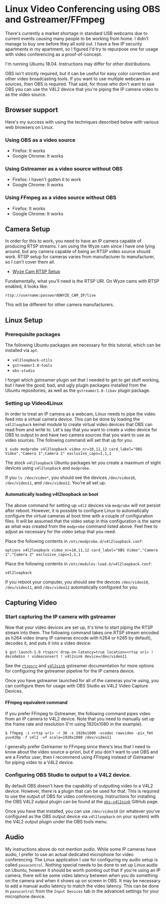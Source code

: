 # Linux Video Conferencing using OBS and Gstreamer/FFmpeg

There's currently a market shortage in standard USB webcams due to current
events causing many people to be working from home. I didn't manage to buy one
before they all sold out. I have a few IP security apartments in my apartment,
so I figured I'd try to repurpose one for usage with video conferencing as a
proof-of-concept.

I'm running Ubuntu 18.04. Instructions may differ for other distributions.

OBS isn't strictly required, but it can be useful for easy color correction and
other video broadcasting tools. If you want to use multiple webcams as sources,
then OBS is required. That said, for those who don't want to use OBS you can
use the V4L2 device that you're piping the IP camera video to as the video
source.

## Browser support

Here's my success with using the techniques described below with various web
browsers on Linux.

### Using OBS as a video source

* Firefox: It works
* Google Chrome: It works

### Using Gstreamer as a video source without OBS

* Firefox: I haven't gotten it to work
* Google Chrome: It works

### Using FFmpeg as a video source without OBS

* Firefox: It works
* Google Chrome: It works

## Camera Setup

In order for this to work, you need to have an IP camera capable of producing
RTSP streams. I am using the Wyze cam since I have one lying around, but any
camera capable of being an RTSP video source should work. RTSP setup for
cameras varies from manufacturer to manufacturer, so I can't cover them all.

* [Wyze Cam RTSP Setup](https://support.wyzecam.com/hc/en-us/articles/360026245231-Wyze-Cam-RTSP)

Fundamentally, what you'll need is the RTSP URI. On Wyze cams with RTSP
enabled, it looks like:

```
rtsp://username:password@WYZE_CAM_IP/live
```

This will be different for other camera manufacturers.

## Linux Setup

### Prerequisite packages

The following Ubuntu packages are necessary for this tutorial, which can be
installed via `apt`.

* `v4l2loopback-utils`
* `gstreamer1.0-tools`
* `obs-studio`

I forget which gstreamer plugin set that I needed to get to get stuff working,
but I have the good, bad, and ugly plugin packages installed from the Ubuntu
repositories, as well as the `gstreamer1.0-libav` plugin package.

### Setting up Video4Linux

In order to treat an IP camera as a webcam, Linux needs to pipe the video feed
into a virtual camera device. This can be done by loading the `v4l2loopback`
kernel module to create virtual video devices that OBS can read from and write
to. Let's say that you want to create a video device for OBS to output to and
have two camera sources that you want to use as video sources. The following
command will set that up for you.

```
$ sudo modprobe v4l2loopback video_nr=10,11,12 card_label="OBS Video","Camera 1",Camera 2" exclusive_caps=1,1,1
```

The stock `v4l2loopback` Ubuntu packages let you create a maximum of eight
devices using `v4l2loopback` and `modprobe`.

If you `ls /dev/video*`, you should see the devices `/dev/video10`,
`/dev/video11`, and `/dev/video12`. You're all set up.

#### Automatically loading v4l2loopback on boot

The above command for setting up `v4l2` devices via `modprobe` will not persist
after reboot. However, it is possible to configure Linux to automatically
configure the virtual cameras at boot time with a couple of configuration
files. It will be assumed that the video setup in this configuration is the
same as what was created from the `modprobe` command listed above. Feel free to
adjust as necessary for the video setup that you need.

Place the following contents in `/etc/modprobe.d/v4l2loopback.conf`:

```
options v4l2loopback video_nr=10,11,12 card_label="OBS Video","Camera 1","Camera 2" exclusive_caps=1,1,1
```

Place the following contents in `/etc/modules-load.d/v4l2loopback.conf`:

```
v4l2loopback
```

If you reboot your computer, you should see the devices `/dev/video10`,
`/dev/video11`, and `/dev/video12` automatically configured for you.

## Capturing Video

### Start capturing the IP camera with gstreamer

Now that your video devices are set up, it's time to start piping the RTSP
stream into them. The following command takes one RTSP stream encoded as h264
video (many IP cameras encode with h264 or h265 by default), decodes it, and
puts it into a video device:

```
$ gst-launch-1.0 rtspsrc drop-on-latency=true location=<rtsp uri> ! decodebin ! videoconvert ! v4l2sink device=/dev/video11
```

See the
[`rtspsrc`](https://gstreamer.freedesktop.org/documentation/rtsp/rtspsrc.html)
and
[`v4l2sink`](https://gstreamer.freedesktop.org/documentation/video4linux2/v4l2sink.html)
gstreamer documentation for more options for configuring the gstreamer pipeline
for the IP camera device.

Once you have gstreamer launched for all of the cameras you're using, you can
configure them for usage with OBS Studio as V4L2 Video Capture Devices.

#### FFmpeg equivalent command

If you prefer FFmpeg to Gstreamer, the following command pipes video from an IP
camera to  V4L2 device. Note that you need to manually set up the frame rate
and resolution (I'm using 1920x1080 in the example).

```
$ ffmpeg -i <rtsp uri> -r 30 -s 1920x1080 -vcodec rawvideo -pix_fmt yuv420p -f v4l2 -vf scale=1920x1080 /dev/video11
```

I generally prefer Gstreamer to FFmpeg since there's less that I need to know
about the video source a-priori, but if you don't want to use OBS and are a
Firefox user, then I recommend using FFmpeg instead of Gstreamer for piping
video to a V4L2 device.

### Configuring OBS Studio to output to a V4L2 device.

By default OBS doesn't have the capability of outputting video to a V4L2
device. However, there is a plugin that can be used for that. This is required
to use the output of OBS for video conferencing. Instructions for installing
the OBS V4L2 output plugin can be found at the
[`obs-v4l2sink`](https://github.com/CatxFish/obs-v4l2sink) GitHub page.

Once you have that installed, you can use `/dev/video10` (or whatever you've
configured as the OBS output device via `v4l2loopback` on your system) with the
V4L2 output plugin under the OBS tools menu.

## Audio

My instructions above do not mention audio. While some IP cameras have audio,
I prefer to use an actual dedicated microphone for video conferencing. The
Linux application I use for configuring my audio setup is called `pavucontrol`.
Nothing special needs to be done to set up Linux audio on Ubuntu, however it
should be worth pointing out that if you're using an IP camera, there will be
some video latency between when you do something on the camera and when it
shows up on screen in OBS. It may be necessary to add a manual audio latency to
match the video latency. This can be done in `pavucontrol` from the `Input
Devices` tab in the advanced settings for your microphone device.
